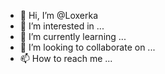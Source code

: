 - 👋 Hi, I’m @Loxerka
- 👀 I’m interested in ...
- 🌱 I’m currently learning ...
- 💞️ I’m looking to collaborate on ...
- 📫 How to reach me ...

<!---
Loxerka/Loxerka is a ✨ special ✨ repository because its `README.md` (this file) appears on your GitHub profile.
You can click the Preview link to take a look at your changes.
--->
